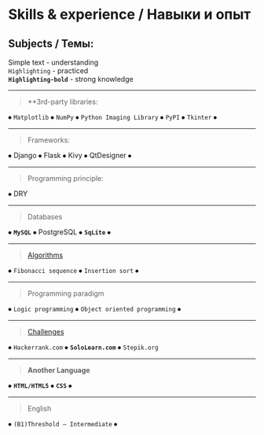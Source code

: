 
# Skills & experience / Навыки и опыт
## Subjects / Темы:


Simple text - understanding<br>
`Highlighting` - practiced<br>
**`Highlighting-bold`** - strong knowledge<br>

---

> **3rd-party libraries:
<!---
Beautiful Soup ⦁ Bottle ⦁ Cpython ⦁	IronPython ⦁ Jupyter Notebook ⦁	Kivy ⦁  Nltk ⦁ OpenCV ⦁ Pymorphy2 ⦁ Pandas ⦁ PyQt ⦁ SageMath ⦁ SciPy ⦁ Scrapy ⦁ Seaborn ⦁ Snowballstemmer  ⦁	SymPy ⦁	WinPython ⦁	Tensorflow
-->
⦁ `Matplotlib` ⦁ `NumPy` ⦁ `Python Imaging Library` ⦁ `PyPI` ⦁ `Tkinter` ⦁ 
 
---

> Frameworks:
<!---
⦁  ⦁  ⦁  ⦁  ⦁  ⦁  ⦁  ⦁  ⦁  ⦁  ⦁  ⦁  ⦁  ⦁  ⦁  ⦁  ⦁  ⦁  ⦁  a b c d e f g h i j k l m n o p q r s t u v w x y z 
Фреймворки:
⦁	DJANGO 2+ ⦁	Kivy ⦁	CherryPi ⦁	Pyramid ⦁	ASYNCIO ⦁	FLASK ⦁	Ansible ⦁	Celery 4+ ⦁	Silk ⦁	Ephem ⦁	TurboGears ⦁	Flower ⦁	Xapian-haystack
⦁	Tornado ⦁	Retry ⦁	CPython ⦁	QTDesinger ⦁	Dynamo + Revit
-->
⦁ Django ⦁	Flask ⦁	Kivy ⦁	QtDesigner ⦁

---

> Programming principle:
<!---
⦁  ⦁  ⦁  ⦁  ⦁  ⦁  ⦁  ⦁  ⦁  ⦁  ⦁  ⦁  ⦁  ⦁  ⦁  ⦁  ⦁  ⦁  ⦁  a b c d e f g h i j k l m n o p q r s t u v w x y z 

⦁	ООП
⦁	SOLID
⦁	DRY
-->
⦁ DRY

---

> Databases
<!---
⦁  ⦁  ⦁  ⦁  ⦁  ⦁  ⦁  ⦁  ⦁  ⦁  ⦁  ⦁  ⦁  ⦁  ⦁  ⦁  ⦁  ⦁  ⦁  a b c d e f g h i j k l m n o p q r s t u v w x y z 
⦁	PostgreSQL
⦁	Aurora
⦁	Redis
⦁	NoSQL
⦁	MongoDB
⦁	FireBird
⦁	Elasticsearch
⦁	memcached
⦁	БД:
⦁	Настройки репликации на MySQL / PostgreSQL
⦁	Создания системы резервных копий БД
⦁	Сложных SQL-запросов c оптимизацией производительности
⦁	Построения реляционных моделей данных
-->
⦁ **`MySQL`** ⦁ PostgreSQL ⦁ **`SqLite`** ⦁



<!---
⦁  ⦁  ⦁  ⦁  ⦁  ⦁  ⦁  ⦁  ⦁  ⦁  ⦁  ⦁  ⦁  ⦁  ⦁  ⦁  ⦁  ⦁  ⦁  a b c d e f g h i j k l m n o p q r s t u v w x y z 
Функциональная часть:
⦁	Reg – регулярные выражения
⦁	GIT LAb
⦁	GIT Flow
⦁	GIT BitBucket
⦁	SSH
⦁	SVN
⦁	MERCIRUAL MERCURIAL
⦁	JSON/XML over HTTP (REST)
⦁	Thrift/XML-RPC/SOAP
⦁	Bamboo
⦁	Docker
⦁	Docker-Compose
⦁	Graphite
⦁	Kubernetes
⦁	Bash
⦁	Разработка и внедрение CI / CD на TeamCity
⦁	Автоматизации тестирования
⦁	AWS и TDD
RabbitMQ, Kafka, Docker, Amazon Web Services
⦁	Highload
⦁	Nginx
⦁	Supervisor
⦁	Gunicorn
⦁	Frontend (Prometheus)
⦁	HAProxy
⦁	Nats
⦁	Tarantool
⦁	GlusterFS
⦁	ELK
⦁	Разработка высоконагруженных API;
⦁	Aiohttp/Multithreading
⦁	Google Cloud Platform
⦁	Hadoop
⦁	Spark
⦁	ETL (Dataiku, Cask, Pentaho)
-->


<!---
Наука: ⦁  ⦁  ⦁  ⦁  ⦁  ⦁  ⦁  ⦁  ⦁  ⦁  ⦁  ⦁  ⦁  ⦁  ⦁  ⦁  ⦁  ⦁  ⦁  a b c d e f g h i j k l m n o p q r s t u v w x y z 
⦁	Численные методы
⦁	Линейная алгебра
⦁	Статистика
⦁	Методы оптимизации
⦁	Теория графов
⦁	Марковские модели
⦁	Методы численного анализа
⦁ 	Numerical methods
⦁ 	Linear algebra
⦁ 	Statistics
⦁ 	Optimization methods
⦁ 	Graph theory
⦁ 	Markov models
⦁ 	Numerical analysis methods
-->

---

> [Algorithms](https://github.com/dpaniq/Python/tree/master/Algorithms)
<!---  ⦁  ⦁  ⦁  ⦁  ⦁  ⦁  ⦁  ⦁  ⦁  ⦁  ⦁  ⦁  ⦁  ⦁  ⦁  ⦁  ⦁  ⦁  ⦁  a b c d e f g h i j k l m n o p q r s t u v w x y z 
Алгоритмы:
⦁ Sorting Algorithms 
a.	- Bubble sort
b.	- Selection sort
d.	- Merge Sort
⦁	 Searching Algorithms
a.	- Liear Search
b.	- Binary Search
⦁	String Reverse Algorithm
⦁	Hashing algorithm (Caesar cipher)
⦁	Factorial Algorithm
⦁	Разработка, настройка и оптимизация алгоритмов обработки (распознавания, интерпретации) изображений
⦁	Знание классических алгоритмов и шаблонов проектирования
⦁	Понимание распределённых систем
⦁	AI - искусственный интеллект
⦁	Machine Learning / Машинное обучение
⦁	Deep Learning / Глубокое обучение
⦁	Image Processing / Алгоритмы обработки изображений
⦁	Computer Science / Знание классических алгоритмов и структур данных
⦁	Data Mining
⦁	Нейронные сети
-->
⦁	`Fibonacci sequence` ⦁ `Insertion sort` ⦁

---

> Programming paradigm
<!---⦁  ⦁  ⦁  ⦁  ⦁  ⦁  ⦁  ⦁  ⦁  ⦁  ⦁  ⦁  ⦁  ⦁  ⦁  ⦁  ⦁  ⦁  ⦁  a b c d e f g h i j k l m n o p q r s t u v w x y z 
Imperative programming
Declarative programming
Structured programming
Functional programming
-->
⦁ `Logic programming` ⦁ `Object oriented programming` ⦁

---

<!---
Web запросы
⦁	REST / RESTful
⦁	API: Разработка API методов
-->

<!---
Понимание:
⦁	Общие:
⦁	Корпоративных программных технологий и методов
⦁	Корпоративных систем, развернутыми в средах сложности Global 100 корпорации
⦁	Инструментов разработки, включая виртуализацию, управление источниками, автоматизацию сборки и тестирования, технологии автоматизации качества кода
⦁	Знание основ информационного поиска.
⦁	Иметь представления о биржевых/форекс торгах
⦁	Понимать как работает блокчейн, и зачем он нужен
⦁	Опыт интеграции платёжных систем - например, интегрировать оплату услуг телефонии с помощью Яндекс.Деньги
⦁	Базовые знания администрирования серверов (способность настроить для быстрой работы сайта)
⦁	Умение писать чистый код с подробными комментариями
⦁	Умение разбираться в чужом тексте программ
⦁	Понимание веб-стека
⦁	Специлизированные:
⦁	Покрытие кода UNIT тестами
⦁	Умение писать тестируемый (unittest, py.test), документированный и поддерживаемый код
⦁	Работы с системами учета, e-commerce или в сфере автоматизации розничной торговли.
⦁	Опыт применения Python для решения аналитических задач.
⦁	Понимание принципов построения клиент-серверных архитектур (в том числе асинхронных)
⦁	Опыт обработки естественного языка.
⦁	Понимаете, что происходит на клиентской стороне веб-приложений.
⦁	Умение перенести репозиторий на новый сервер по полному циклу
⦁	Рефакторинг текущей кодовой базы
⦁	Развертка репозитория на новом сервере
⦁	Методов классификации/регрессии/кластеризации
-->



<!---
Methodologies / Методологии
⦁	SCRUM
⦁	Agile
⦁	RUP
⦁   Kanban
-->

> [Challenges](https://github.com/dpaniq/Python/tree/master/Challenges)

⦁ `Hackerrank.com` ⦁ **`SoloLearn.com`** ⦁ `Stepik.org` 
<!---
⦁  ⦁  ⦁  ⦁  ⦁  ⦁  ⦁  ⦁  ⦁  ⦁  ⦁  ⦁  ⦁  ⦁  ⦁  ⦁  ⦁  ⦁  ⦁  a b c d e f g h i j k l m n o p q r s t u v w x y z 
⦁	PythonTutor ⦁	PythonChallange ⦁	SoloLearn ⦁	Timus Online Judge ⦁	ProgHub(beta) ⦁	Check.io ⦁	ACMP.RU ⦁	Project Euler ⦁	CodeCombat
⦁	QuizFul ⦁	CoderByte ⦁	Operation Go ⦁	SPOJ ⦁	GeeksforGeeks ⦁	CodeChef ⦁	CodeWars ⦁	CodeFights ⦁	Empire of Code ⦁	CodinGame ⦁	TopCoder
⦁	LeetCode ⦁	Codeforces ⦁	Kaggle ⦁ challenges.reply.com  -->

<!---
⦁  ⦁  ⦁  ⦁  ⦁  ⦁  ⦁  ⦁  ⦁  ⦁  ⦁  ⦁  ⦁  ⦁  ⦁  ⦁  ⦁  ⦁  ⦁  a b c d e f g h i j k l m n o p q r s t u v w x y z 
Облачное хранилище
⦁	Redshift ⦁	Azure Data Warehouse ⦁	Lake ⦁	HDInsight
-->



<!---
⦁  ⦁  ⦁  ⦁  ⦁  ⦁  ⦁  ⦁  ⦁  ⦁  ⦁  ⦁  ⦁  ⦁  ⦁  ⦁  ⦁  ⦁  ⦁  a b c d e f g h i j k l m n o p q r s t u v w x y z 
> ⦁ Web ⦁ HTTP ⦁ HTTPS ⦁ SSH ⦁ ClientServer ⦁ WEB STACK ⦁ 
-->

---

> **Another Language**
<!---
⦁  ⦁  ⦁  ⦁  ⦁  ⦁  ⦁  ⦁  ⦁  ⦁  ⦁  ⦁  ⦁  ⦁  ⦁  ⦁  ⦁  ⦁  ⦁  a b c d e f g h i j k l m n o p q r s t u v w x y z 
⦁ JS/JQUERY ⦁	Go ⦁	Java ⦁	Node ⦁	Linux ⦁	React Redux
-->
⦁ **`HTML/HTML5`** ⦁ **`CSS`** ⦁ 

<!---
⦁  ⦁  ⦁  ⦁  ⦁  ⦁  ⦁  ⦁  ⦁  ⦁  ⦁  ⦁  ⦁  ⦁  ⦁  ⦁  ⦁  ⦁  ⦁  a b c d e f g h i j k l m n o p q r s t u v w x y z 
⦁	Совместные проекты
⦁	Фриланс
⦁	Собственные разработки
⦁	Собственный сайт / Портфолио:
⦁	Открыть и запустить скрипты
⦁	Открыть и запустить проекты
⦁	Галерея графического дизайна
⦁	Галерея приложений
⦁	Галерея версток + ссылка
-->

---

> English
<!---
⦁  ⦁  ⦁  ⦁  ⦁  ⦁  ⦁  ⦁  ⦁  ⦁  ⦁  ⦁  ⦁  ⦁  ⦁  ⦁  ⦁  ⦁  ⦁  a b c d e f g h i j k l m n o p q r s t u v w x y z 
B2 — Пороговый продвинутый уровень (Vantage — Upper-Intermediate)
C — Свободное владение (Proficient User);
C1 — Уровень профессионального владения (Effective Operational Proficiency — Advanced)
C2 — Уровень владения в совершенстве (Mastery — Proficiency)
-->
⦁ `(B1)Threshold — Intermediate` ⦁
